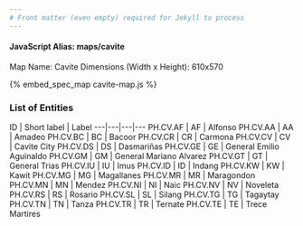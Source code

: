 ```yaml
---
# Front matter (even empty) required for Jekyll to process
---
```


#### JavaScript Alias: maps/cavite

Map Name: Cavite
Dimensions (Width x Height): 610x570



{% embed_spec_map cavite-map.js %}

### List of Entities

ID | Short label | Label
---|---|---|---
PH.CV.AF | AF | Alfonso
PH.CV.AA | AA | Amadeo
PH.CV.BC | BC | Bacoor
PH.CV.CR | CR | Carmona
PH.CV.CV | CV | Cavite City
PH.CV.DS | DS | Dasmariñas
PH.CV.GE | GE | General Emilio Aguinaldo
PH.CV.GM | GM | General Mariano Alvarez
PH.CV.GT | GT | General Trias
PH.CV.IU | IU | Imus
PH.CV.ID | ID | Indang
PH.CV.KW | KW | Kawit
PH.CV.MG | MG | Magallanes
PH.CV.MR | MR | Maragondon
PH.CV.MN | MN | Mendez
PH.CV.NI | NI | Naic
PH.CV.NV | NV | Noveleta
PH.CV.RS | RS | Rosario
PH.CV.SL | SL | Silang
PH.CV.TG | TG | Tagaytay
PH.CV.TN | TN | Tanza
PH.CV.TR | TR | Ternate
PH.CV.TE | TE | Trece Martires